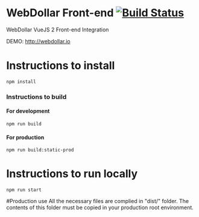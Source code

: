 # WebDollar Front-end [![Build Status](https://travis-ci.org/WebDollar/vue-Frontend.svg?branch=master)](https://travis-ci.org/WebDollar/vue-Frontend)

WebDollar VueJS 2 Front-end Integration

DEMO: http://webdollar.io

# Instructions to install

`npm install`

### Instructions to build
#### For development
`npm run build`

#### For production
`npm run build:static-prod`


# Instructions to run locally
`npm run start`

#Production use
All the necessary files are complied in "dist/" folder. The contents of this folder must be copied in your production root environment.
